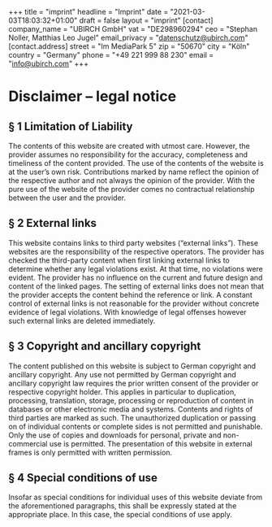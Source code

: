 +++
title = "imprint"
headline = "Imprint"
date = "2021-03-03T18:03:32+01:00"
draft = false
layout = "imprint"
[contact]
company_name = "UBIRCH GmbH"
vat = "DE298960294"
ceo = "Stephan Noller, Matthias Leo Jugel"
email_privacy = "datenschutz@ubirch.com"
[contact.address]
street = "Im MediaPark 5"
zip = "50670"
city = "Köln"
country = "Germany"
phone = "+49 221 999 88 230"
email = "info@ubirch.com"
+++

# Disclaimer – legal notice

## § 1 Limitation of Liability
The contents of this website are created with utmost care. However, the provider assumes no responsibility for the accuracy, completeness and timeliness of the content provided. The use of the contents of the website is at the user’s own risk. Contributions marked by name reflect the opinion of the respective author and not always the opinion of the provider. With the pure use of the website of the provider comes no contractual relationship between the user and the provider.

## § 2 External links
This website contains links to third party websites (“external links”). These websites are the responsibility of the respective operators. The provider has checked the third-party content when first linking external links to determine whether any legal violations exist. At that time, no violations were evident. The provider has no influence on the current and future design and content of the linked pages. The setting of external links does not mean that the provider accepts the content behind the reference or link. A constant control of external links is not reasonable for the provider without concrete evidence of legal violations. With knowledge of legal offenses however such external links are deleted immediately.

## § 3  Copyright and ancillary copyright
The content published on this website is subject to German copyright and ancillary copyright. Any use not permitted by German copyright and ancillary copyright law requires the prior written consent of the provider or respective copyright holder. This applies in particular to duplication, processing, translation, storage, processing or reproduction of content in databases or other electronic media and systems. Contents and rights of third parties are marked as such. The unauthorized duplication or passing on of individual contents or complete sides is not permitted and punishable. Only the use of copies and downloads for personal, private and non-commercial use is permitted. The presentation of this website in external frames is only permitted with written permission.

## § 4 Special conditions of use
Insofar as special conditions for individual uses of this website deviate from the aforementioned paragraphs, this shall be expressly stated at the appropriate place. In this case, the special conditions of use apply.
